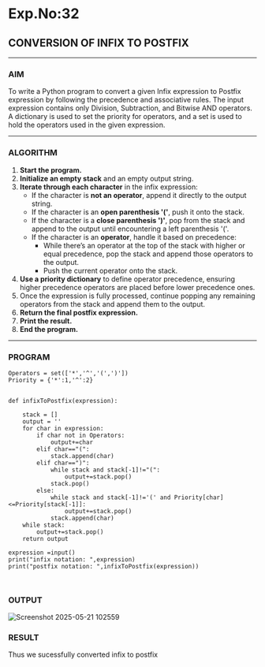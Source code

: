 # Exp.No:32  
## CONVERSION OF INFIX TO POSTFIX

---

### AIM  
To write a Python program to convert a given Infix expression to Postfix expression by following the precedence and associative rules. The input expression contains only Division, Subtraction, and Bitwise AND operators. A dictionary is used to set the priority for operators, and a set is used to hold the operators used in the given expression.

---

### ALGORITHM

1. **Start the program.**
2. **Initialize an empty stack** and an empty output string.
3. **Iterate through each character** in the infix expression:
   - If the character is **not an operator**, append it directly to the output string.
   - If the character is an **open parenthesis '('**, push it onto the stack.
   - If the character is a **close parenthesis ')'**, pop from the stack and append to the output until encountering a left parenthesis '('.
   - If the character is an **operator**, handle it based on precedence:
     - While there’s an operator at the top of the stack with higher or equal precedence, pop the stack and append those operators to the output.
     - Push the current operator onto the stack.
4. **Use a priority dictionary** to define operator precedence, ensuring higher precedence operators are placed before lower precedence ones.
5. Once the expression is fully processed, continue popping any remaining operators from the stack and append them to the output.
6. **Return the final postfix expression.**
7. **Print the result.**
8. **End the program.**

---

### PROGRAM

```
Operators = set(['*','^','(',')'])  
Priority = {'*':1,'^':2} 
 
 
def infixToPostfix(expression): 

    stack = [] 
    output = ''
    for char in expression: 
        if char not in Operators:
            output+=char
        elif char=="(":
            stack.append(char)
        elif char==")":
            while stack and stack[-1]!="(":
                output+=stack.pop()
            stack.pop()
        else:
            while stack and stack[-1]!='(' and Priority[char]<=Priority[stack[-1]]:
                output+=stack.pop()
            stack.append(char)
    while stack:
        output+=stack.pop()
    return output
    
expression =input()
print("infix notation: ",expression)
print("postfix notation: ",infixToPostfix(expression))

                
```

### OUTPUT
![Screenshot 2025-05-21 102559](https://github.com/user-attachments/assets/17b66ea9-69e1-477f-9ea1-1ec56bef9300)


### RESULT
Thus we sucessfully converted infix to postfix
